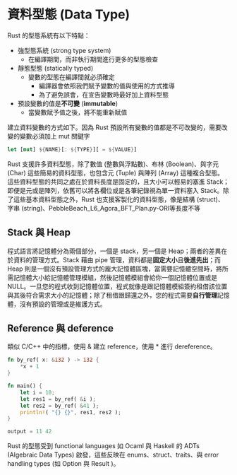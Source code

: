 # 資料型態 (Data Type)

Rust 的型態系統有以下特點：

- 強型態系統 (strong type system)
    - 在編譯期間，而非執行期間進行更多的型態檢查
- 靜態型態 (statically typed)
    - 變數的型態在編譯間就必須確定
        - 編譯器會依照我們賦予變數的值與使用的方式推導
		- 為了避免誤會，在宣告變數時最好加上資料型態
- 預設變數的值是**不可變** (**immutable**)
    - 當變數賦予值之後，將不能重新賦值

建立資料變數的方式如下。因為 Rust 預設所有變數的值都是不可改變的，需要改變的變數必須加上 mut 關鍵字

``` rust
let [mut] ${NAME}[: ${TYPE}][ = ${VALUE}]
```

Rust 支援許多資料型態，除了數值 (整數與浮點數)、布林 (Boolean)、與字元 (Char) 這些簡易的資料型態，也包含元 (Tuple) 與陣列 (Array) 這種複合型態。這些資料型態的共同之處在於資料長度是固定的，且大小可以輕易的塞進 Stack；即便是元或是陣列，依舊可以將各欄位或是各筆紀錄視為單一資料塞入 Stack。除了這些基本資料型態之外，Rust 也支援客製化的資料型態，像是結構 (struct)、字串 (string)、PebbleBeach_L6_Agora_BFT_Plan.py-ORI等長度不等

## Stack 與 Heap

程式語言將記憶體分為兩個部分，一個是 stack，另一個是 Heap；兩者的差異在於資料的管理方式。Stack 藉由 pipe 管理，資料都是**固定大小**且**後進先出**；而 Heap 則是一個沒有預設管理方式的龐大記憶體區塊，當需要記憶體空間時，將所需記憶體大小給記憶體管理模組，然後記憶體模組會給你一個記憶體位置或是 NULL。一旦您的程式收到記憶體位置，程式就像是跟記憶體模組簽約租借該位置與其後符合需求大小的記憶體；除了租借跟歸還之外，您的程式需要**自行管理**記憶體，沒有預設的管理或是維護方式。

## Reference 與 deference

類似 C/C++ 中的指標，使用 & 建立 reference，使用 * 進行 dereference。

``` rust
fn by_ref( x: &i32 ) -> i32 {
    *x + 1
}

fn main() {
    let i = 10;
	let res1 = by_ref( &i );
	let res2 = by_ref( &41 );
	println!( "{} {}", res1, res2 );
}

output = 11 42
```



Rust 的型態受到 functional languages 如 Ocaml 與 Haskell 的 ADTs (Algebraic Data Types) 啟發，這些反映在 enums、struct、traits、與 error handling types (如 Option 與 Result )。


